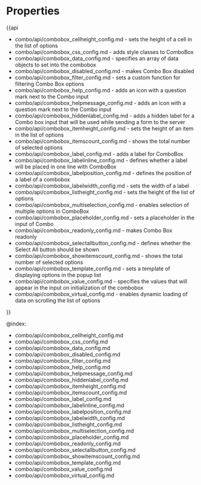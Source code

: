 Properties
=========

{{api

- combo/api/combobox_cellheight_config.md - sets the height of a cell in the list of options
- combo/api/combobox_css_config.md - adds style classes to ComboBox
- combo/api/combobox_data_config.md - specifies an array of data objects to set into the combobox
- combo/api/combobox_disabled_config.md - makes Combo Box disabled
- combo/api/combobox_filter_config.md - sets a custom function for filtering Combo Box options
- combo/api/combobox_help_config.md - adds an icon with a question mark next to the Combo input
- combo/api/combobox_helpmessage_config.md - adds an icon with a question mark next to the Combo input
- combo/api/combobox_hiddenlabel_config.md - adds a hidden label for a Combo box input that will be used while sending a form to the server
- combo/api/combobox_itemheight_config.md - sets the height of an item in the list of options
- combo/api/combobox_itemscount_config.md - shows the total number of selected options
- combo/api/combobox_label_config.md - adds a label for ComboBox
- combo/api/combobox_labelinline_config.md - defines whether a label will be placed in one line with ComboBox
- combo/api/combobox_labelposition_config.md - defines the position of a label of a combobox
- combo/api/combobox_labelwidth_config.md - sets the width of a label
- combo/api/combobox_listheight_config.md - sets the height of the list of options
- combo/api/combobox_multiselection_config.md - enables selection of multiple options in ComboBox
- combo/api/combobox_placeholder_config.md - sets a placeholder in the input of Combo
- combo/api/combobox_readonly_config.md - makes Combo Box readonly
- combo/api/combobox_selectallbutton_config.md - defines whether the Select All button should be shown
- combo/api/combobox_showitemscount_config.md - shows the total number of selected options
- combo/api/combobox_template_config.md - sets a template of displaying options in the popup list
- combo/api/combobox_value_config.md - specifies the values that will appear in the input on initialization of the combobox
- combo/api/combobox_virtual_config.md - enables dynamic loading of data on scrolling the list of options

}}

@index:
- combo/api/combobox_cellheight_config.md
- combo/api/combobox_css_config.md
- combo/api/combobox_data_config.md
- combo/api/combobox_disabled_config.md
- combo/api/combobox_filter_config.md
- combo/api/combobox_help_config.md
- combo/api/combobox_helpmessage_config.md
- combo/api/combobox_hiddenlabel_config.md
- combo/api/combobox_itemheight_config.md
- combo/api/combobox_itemscount_config.md
- combo/api/combobox_label_config.md
- combo/api/combobox_labelinline_config.md
- combo/api/combobox_labelposition_config.md
- combo/api/combobox_labelwidth_config.md
- combo/api/combobox_listheight_config.md
- combo/api/combobox_multiselection_config.md
- combo/api/combobox_placeholder_config.md
- combo/api/combobox_readonly_config.md
- combo/api/combobox_selectallbutton_config.md
- combo/api/combobox_showitemscount_config.md
- combo/api/combobox_template_config.md
- combo/api/combobox_value_config.md
- combo/api/combobox_virtual_config.md
